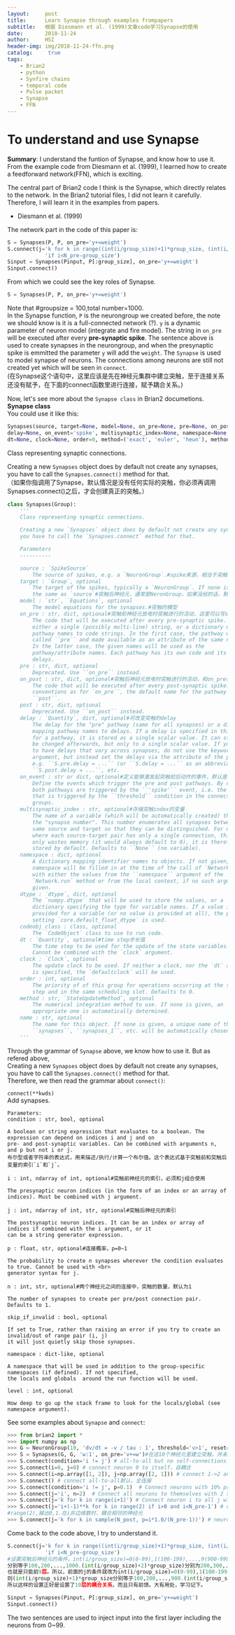 ```yaml
---
layout:     post
title:      Learn Synapse through examples frompapers
subtitle:   根据 Diesmann et al. (1999)文章code学习Synapse的使用
date:       2018-11-24
author:     HSI
header-img: img/2018-11-24-ffn.png
catalog: 	 true
tags:
    - Brian2
    - python
    - Synfire chains
    - temporal code 
    - Pulse packet
    - Synapse
    - FFN
---
```

To understand and use Synapse
===
**Summary**: I understand the funtion of Synapse, and know how to use it. From the example code from Diesmann et al. (1999), I learned how to 
create a feedforward network(FFN), which is exciting.

The central part of Brian2 code I think is the Synapse, which directly relates to the network.
In the Brian2 tutorial files, I did not learn it carefully. Therefore, I will learn it in the examples from papers. 

* Diesmann et al. (1999)<br>

The network part in the code of this paper is:<br>
```py
S = Synapses(P, P, on_pre='y+=weight')
S.connect(j='k for k in range((int(i/group_size)+1)*group_size, (int(i/group_size)+2)*group_size) '
            'if i<N_pre-group_size')
Sinput = Synapses(Pinput, P[:group_size], on_pre='y+=weight')
Sinput.connect()
```
From which we could see the key roles of Synapse.
```py
S = Synapses(P, P, on_pre='y+=weight')
```
Note that #groupsize = 100,total number=1000.<br>
In the Synapse function, `P` is the neurongroup we created before, the note we should know is it is a full-connected network (?). `y` is 
a dynamic parameter of neuron model (integrate and fire model). The string in `on_pre` will be executed after every **pre-synaptic spike**.
The sentence above is used to create synapses in the neurongroup, and when the presynaptic spike is emmitted the parameter `y` will add the `weight`.
The `Synapse` is used to model synapse of neurons. The connections among neurons are still not created yet which will be seen in `connect`.<br>
(在Synapse这个语句中，这里应该是先在神经元集群中建立突触，至于连接关系还没有赋予，在下面的connect函数里进行连接，赋予耦合关系。)

Now, let's see more about the `Synapse class` in Brian2 documetions.<br>
**Synapse class**<br>
You could use it like this:
```py
Synapses(source, target=None, model=None, on_pre=None, pre=None, on_post=None, post=None, connect=None, 
delay=None, on_event='spike', multisynaptic_index=None, namespace=None, dtype=None, codeobj_class=None, 
dt=None, clock=None, order=0, method=('exact', 'euler', 'heun'), method_options=None, name='synapses*')
```
Class representing synaptic connections.

Creating a new `Synapses` object does by default not create any synapses, you have to call the `Synapses.connect()` method for that.<br>
（如果你指调用了Synapse，默认情况是没有任何实际的突触，你必须再调用Synapses.connect()之后，才会创建真正的突触。）<br>
```py
class Synapses(Group):
    '''
    Class representing synaptic connections.

    Creating a new `Synapses` object does by default not create any synapses,
    you have to call the `Synapses.connect` method for that.

    Parameters
    ----------

    source : `SpikeSource`
        The source of spikes, e.g. a `NeuronGroup`.#spike来源，相当于突触前神经元
    target : `Group`, optional
        The target of the spikes, typically a `NeuronGroup`. If none is given,
        the same as `source`#突触后神经元，通常是NeronGroup，如果没给的话，默认是source
    model : `str`, `Equations`, optional
        The model equations for the synapses.#突触的模型
    on_pre : str, dict, optional#突触前神经元放电时突触进行的活动，这里可以写string（单一），也可以是dictionary（多路映射）
        The code that will be executed after every pre-synaptic spike. Can be
        either a single (possibly multi-line) string, or a dictionary mapping
        pathway names to code strings. In the first case, the pathway will be
        called ``pre`` and made available as an attribute of the same name.
        In the latter case, the given names will be used as the
        pathway/attribute names. Each pathway has its own code and its own
        delays.
    pre : str, dict, optional
        Deprecated. Use ``on_pre`` instead.
    on_post : str, dict, optional#突触后神经元放电时突触进行的活动，和on_pre类似
        The code that will be executed after every post-synaptic spike. Same
        conventions as for `on_pre``, the default name for the pathway is
        ``post``.
    post : str, dict, optional
        Deprecated. Use ``on_post`` instead.
    delay : `Quantity`, dict, optional#可改变突触的delay 
        The delay for the "pre" pathway (same for all synapses) or a dictionary
        mapping pathway names to delays. If a delay is specified in this way
        for a pathway, it is stored as a single scalar value. It can still
        be changed afterwards, but only to a single scalar value. If you want
        to have delays that vary across synapses, do not use the keyword
        argument, but instead set the delays via the attribute of the pathway,
        e.g. ``S.pre.delay = ...`` (or ``S.delay = ...`` as an abbreviation),
        ``S.post.delay = ...``, etc.
    on_event : str or dict, optional#定义能够激发起突触前后动作的事件，默认是spike，也可以写成threshold
        Define the events which trigger the pre and post pathways. By default,
        both pathways are triggered by the ``'spike'`` event, i.e. the event
        that is triggered by the ``threshold`` condition in the connected
        groups.
    multisynaptic_index : str, optional#存储突触index的变量
        The name of a variable (which will be automatically created) that stores
        the "synapse number". This number enumerates all synapses between the
        same source and target so that they can be distinguished. For models
        where each source-target pair has only a single connection, this number
        only wastes memory (it would always default to 0), it is therefore not
        stored by default. Defaults to ``None`` (no variable).
    namespace : dict, optional
        A dictionary mapping identifier names to objects. If not given, the
        namespace will be filled in at the time of the call of `Network.run`,
        with either the values from the ``namespace`` argument of the
        `Network.run` method or from the local context, if no such argument is
        given.
    dtype : `dtype`, dict, optional
        The `numpy.dtype` that will be used to store the values, or a
        dictionary specifying the type for variable names. If a value is not
        provided for a variable (or no value is provided at all), the preference
        setting `core.default_float_dtype` is used.
    codeobj_class : class, optional
        The `CodeObject` class to use to run code.
    dt : `Quantity`, optional#time step步长值
        The time step to be used for the update of the state variables.
        Cannot be combined with the `clock` argument.
    clock : `Clock`, optional
        The update clock to be used. If neither a clock, nor the `dt` argument
        is specified, the `defaultclock` will be used.
    order : int, optional
        The priority of of this group for operations occurring at the same time
        step and in the same scheduling slot. Defaults to 0.
    method : str, `StateUpdateMethod`, optional
        The numerical integration method to use. If none is given, an
        appropriate one is automatically determined.
    name : str, optional
        The name for this object. If none is given, a unique name of the form
        ``synapses``, ``synapses_1``, etc. will be automatically chosen.
    '''
```
Through the grammar of `Synapse` above, we know how to use it. But as refered above, <br>
Creating a new `Synapses` object does by default not create any synapses, you have to call the `Synapses.connect()` method for that.<br>
Therefore, we then read the grammar about `connect()`:

`connect(**kwds)`<br>
Add synapses.<br>
```
Parameters:	
condition : str, bool, optional

A boolean or string expression that evaluates to a boolean. The expression can depend on indices i and j and on
pre- and post-synaptic variables. Can be combined with arguments n, and p but not i or j.
布尔型或者字符串的表达式，用来描述/执行/计算一个布尔值。这个表达式基于突触前和突触后变量的索引`i`和`j`。

i : int, ndarray of int, optional#突触前神经元的索引，必须和j组合使用

The presynaptic neuron indices (in the form of an index or an array of indices). Must be combined with j argument.

j : int, ndarray of int, str, optional#突触后神经元的索引

The postsynaptic neuron indices. It can be an index or array of indices if combined with the i argument, or it
can be a string generator expression.

p : float, str, optional#连接概率，p=0~1

The probability to create n synapses wherever the condition evaluates to true. Cannot be used with <br>
generator syntax for j.

n : int, str, optional#两个神经元之间的连接中，突触的数量，默认为1

The number of synapses to create per pre/post connection pair. Defaults to 1.

skip_if_invalid : bool, optional

If set to True, rather than raising an error if you try to create an invalid/out of range pair (i, j) 
it will just quietly skip those synapses.

namespace : dict-like, optional

A namespace that will be used in addition to the group-specific namespaces (if defined). If not specified, 
the locals and globals  around the run function will be used.

level : int, optional

How deep to go up the stack frame to look for the locals/global (see namespace argument).
```
See some examples about `Synapse` and `connect`:
```py
>>> from brian2 import *
>>> import numpy as np
>>> G = NeuronGroup(10, 'dv/dt = -v / tau : 1', threshold='v>1', reset='v=0')#创建10个神经元
>>> S = Synapses(G, G, 'w:1', on_pre='v+=w')#在这10个神经元里建立突触，并未连接
>>> S.connect(condition='i != j') # all-to-all but no self-connections，全连接，除了自耦合
>>> S.connect(i=0, j=0) # connect neuron 0 to itself，自耦合
>>> S.connect(i=np.array([1, 2]), j=np.array([2, 1])) # connect 1->2 and 2->1
>>> S.connect() # connect all-to-all默认，全连接
>>> S.connect(condition='i != j', p=0.1)  # Connect neurons with 10% probability, exclude self-connections，0.1的概率耦合，排除自耦合
>>> S.connect(j='i', n=2)  # Connect all neurons to themselves with 2 synapses，每个神经元都与自己耦合，并且突触数量有2个
>>> S.connect(j='k for k in range(i+1)') # Connect neuron i to all j with 0<=j<=i，突触前神经元一定要比突触后神经元的索引大=
>>> S.connect(j='i+(-1)**k for k in range(2) if i>0 and i<N_pre-1') # connect neuron i to its neighbours if it has both neighbours
#range(2),输出0,1.在i非边缘数时，耦合相邻的神经元
>>> S.connect(j='k for k in sample(N_post, p=i*1.0/(N_pre-1))') # neuron i connects to j with probability i/(N-1)
```
Come back to the code above, I try to understand it.
```py
S.connect(j='k for k in range((int(i/group_size)+1)*group_size, (int(i/group_size)+2)*group_size) '
            'if i<N_pre-group_size')
#设置突触后神经元的条件。int(i/group_size)=0(0-99),1(100-199),...,9(900-999).则(int(i/group_size)+1)*group_size
分别等于100,200,...,1000.(int(i/group_size)+2)*group_size)分别为200,300,...,1100.而突触前神经元 i 要符合i<1000-100=900,
也就是只能前9层。所以，前面的j的条件就改为int(i/group_size)=0(0-99),1(100-199),...,8(800-899).
则(int(i/group_size)+1)*group_size分别等于100,200,...,900.(int(i/group_size)+2)*group_size)分别为200,300,...,1000.
所以这样的设置正好是设置了10层的耦合关系，而且只有前馈。大有用处，学习记下。
```
```py
Sinput = Synapses(Pinput, P[:group_size], on_pre='y+=weight')
Sinput.connect()
```
The two sentences are used to inject input into the first layer including the neurons from 0~99.


